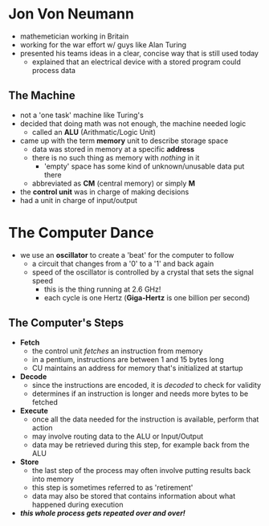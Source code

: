 # Jon Von Neumann
* mathemetician working in Britain
* working for the war effort w/ guys like Alan Turing
* presented his teams ideas in a clear, concise way that is still used today
    - explained that an electrical device with a stored program could process data

## The Machine
* not a 'one task' machine like Turing's
* decided that doing math was not enough, the machine needed logic
    - called an **ALU** (Arithmatic/Logic Unit)
* came up with the term **memory** unit to describe storage space
    - data was stored in memory at a specific **address**
    - there is no such thing as memory with _nothing_ in it
        + 'empty' space has some kind of unknown/unusable data put there
    - abbreviated as **CM** (central memory) or simply **M**
* the **control unit** was in charge of making decisions
* had a unit in charge of input/output

# The Computer Dance
* we use an **oscillator** to create a 'beat' for the computer to follow
    - a circuit that changes from a '0' to a '1' and back again
    - speed of the oscillator is controlled by a crystal that sets the signal speed
        + this is the thing running at 2.6 GHz!
        + each cycle is one Hertz (**Giga-Hertz** is one billion per second)

## The Computer's Steps
* **Fetch**
    - the control unit _fetches_ an instruction from memory
    - in a pentium, instructions are between 1 and 15 bytes long
    - CU maintains an address for memory that's initialized at startup
* **Decode**
    - since the instructions are encoded, it is _decoded_ to check for validity
    - determines if an instruction is longer and needs more bytes to be fetched
* **Execute**
    - once all the data needed for the instruction is available, perform that action
    - may involve routing data to the ALU or Input/Output
    - data may be retrieved during this step, for example back from the ALU
* **Store**
    - the last step of the process may often involve putting results back into memory
    - this step is sometimes referred to as 'retirement'
    - data may also be stored that contains information about what happened during execution
* _**this whole process gets repeated over and over!**_